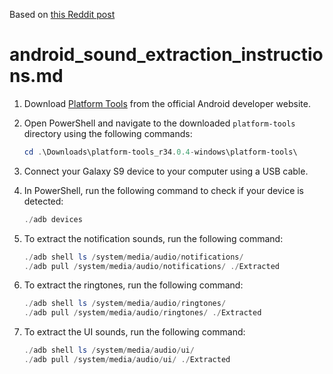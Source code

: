 
Based on [this Reddit post](https://www.reddit.com/r/AndroidQuestions/comments/pzayw9/extracting_ringtonealarm_sounds_from_galaxy_s9/)

# android_sound_extraction_instructions.md

1. Download [Platform Tools](https://developer.android.com/studio/releases/platform-tools) from the official Android developer website.

2. Open PowerShell and navigate to the downloaded `platform-tools` directory using the following commands:
   ```powershell
   cd .\Downloads\platform-tools_r34.0.4-windows\platform-tools\
   ```

3. Connect your Galaxy S9 device to your computer using a USB cable.

4. In PowerShell, run the following command to check if your device is detected:
   ```powershell
   ./adb devices
   ```

5. To extract the notification sounds, run the following command:
   ```powershell
   ./adb shell ls /system/media/audio/notifications/
   ./adb pull /system/media/audio/notifications/ ./Extracted
   ```

6. To extract the ringtones, run the following command:
   ```powershell
   ./adb shell ls /system/media/audio/ringtones/
   ./adb pull /system/media/audio/ringtones/ ./Extracted
   ```

7. To extract the UI sounds, run the following command:
   ```powershell
   ./adb shell ls /system/media/audio/ui/
   ./adb pull /system/media/audio/ui/ ./Extracted
   ```
